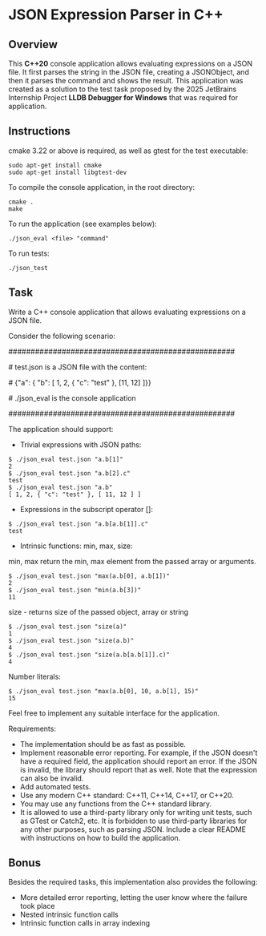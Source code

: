 # JSON Expression Parser in C++

## Overview

This **C++20** console application allows evaluating expressions on a JSON
file. It first parses the string in the JSON file, creating a JSONObject,
and then it parses the command and shows the result. This application
was created as a solution to the test task proposed by the 2025 JetBrains Internship
Project **LLDB Debugger for Windows** that was required for application.

## Instructions

cmake 3.22 or above is required, as well as gtest for the test executable:

```console
sudo apt-get install cmake
sudo apt-get install libgtest-dev
```

To compile the console application, in the root directory:
```console
cmake .
make
```

To run the application (see examples below):
```console
./json_eval <file> "command"
```

To run tests:

```console
./json_test
```

## Task

Write a C++ console application that allows evaluating expressions on a JSON file.

Consider the following scenario:

\###################################################

\# test.json is a JSON file with the content:

\# {"a": { "b": [ 1, 2, { "c": "test" }, [11, 12] ]}}

\# ./json_eval is the console application

\###################################################

The application should support:

- Trivial expressions with JSON paths:

```console
$ ./json_eval test.json "a.b[1]"
2
$ ./json_eval test.json "a.b[2].c"
test
$ ./json_eval test.json "a.b"
[ 1, 2, { "c": "test" }, [ 11, 12 ] ]
```

- Expressions in the subscript operator []:

```console
$ ./json_eval test.json "a.b[a.b[1]].c"
test
```

- Intrinsic functions: min, max, size:

min, max return the min, max element from the passed array or arguments.
```
$ ./json_eval test.json "max(a.b[0], a.b[1])"
2
$ ./json_eval test.json "min(a.b[3])"
11
```

size - returns size of the passed object, array or string

```console
$ ./json_eval test.json "size(a)"
1
$ ./json_eval test.json "size(a.b)"
4
$ ./json_eval test.json "size(a.b[a.b[1]].c)"
4
```

Number literals:

```console
$ ./json_eval test.json "max(a.b[0], 10, a.b[1], 15)"
15
 ```

Feel free to implement any suitable interface for the application.

Requirements:

- The implementation should be as fast as possible.
- Implement reasonable error reporting. For example, if the JSON doesn't have a required field, the application should report an error. If the JSON is invalid, the library should report that as well. Note that the expression can also be invalid.
- Add automated tests.
- Use any modern C++ standard: C++11, C++14, C++17, or C++20.
- You may use any functions from the C++ standard library.
- It is allowed to use a third-party library only for writing unit tests, such as GTest or Catch2, etc. It is forbidden to use third-party libraries for any other purposes, such as parsing JSON. 
Include a clear README with instructions on how to build the application.

## Bonus

Besides the required tasks, this implementation also provides the following:

- More detailed error reporting, letting the user know where the failure
  took place 
- Nested intrinsic function calls
- Intrinsic function calls in array indexing